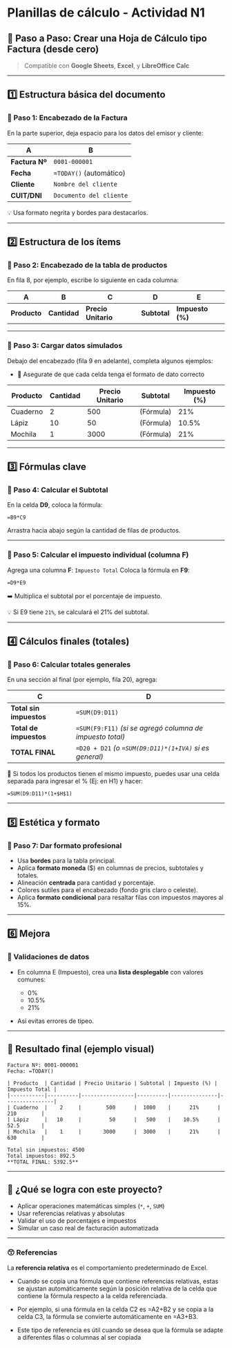 # Planillas de cálculo - Actividad N1
## 🧾 Paso a Paso: Crear una Hoja de Cálculo tipo Factura (desde cero)

> Compatible con **Google Sheets**, **Excel**, y **LibreOffice Calc**

---

## 1️⃣ Estructura básica del documento

### 📌 Paso 1: Encabezado de la Factura

En la parte superior, deja espacio para los datos del emisor y cliente:

| A              | B                       |
| -------------- | ----------------------- |
| **Factura Nº** | `0001-000001`           |
| **Fecha**      | `=TODAY()` (automático) |
| **Cliente**    | `Nombre del cliente`    |
| **CUIT/DNI**   | `Documento del cliente` |

💡 Usa formato negrita y bordes para destacarlos.

---

## 2️⃣ Estructura de los ítems

### 📌 Paso 2: Encabezado de la tabla de productos

En fila 8, por ejemplo, escribe lo siguiente en cada columna:

| A            | B            | C                   | D            | E                |
| ------------ | ------------ | ------------------- | ------------ | ---------------- |
| **Producto** | **Cantidad** | **Precio Unitario** | **Subtotal** | **Impuesto (%)** |

---

### 📌 Paso 3: Cargar datos simulados

Debajo del encabezado (fila 9 en adelante), completa algunos ejemplos: 
 - 📌   Asegurate de que cada celda tenga el formato de dato correcto

| Producto | Cantidad | Precio Unitario | Subtotal  | Impuesto (%) |
| -------- | -------- | --------------- | --------- | ------------ |
| Cuaderno | 2        | 500             | (Fórmula) | 21%          |
| Lápiz    | 10       | 50              | (Fórmula) | 10.5%        |
| Mochila  | 1        | 3000            | (Fórmula) | 21%          |

---

## 3️⃣ Fórmulas clave

### 📌 Paso 4: Calcular el Subtotal

En la celda **D9**, coloca la fórmula:

```excel
=B9*C9
```

Arrastra hacia abajo según la cantidad de filas de productos.

---

### 📌 Paso 5: Calcular el impuesto individual (columna F)

Agrega una columna **F**: `Impuesto Total`
Coloca la fórmula en **F9**:

```excel
=D9*E9
```

➡️ Multiplica el subtotal por el porcentaje de impuesto.

💡 Si E9 tiene `21%`, se calculará el 21% del subtotal.

---

## 4️⃣ Cálculos finales (totales)

### 📌 Paso 6: Calcular totales generales

En una sección al final (por ejemplo, fila 20), agrega:

| C                       | D                                                         |
| ----------------------- | --------------------------------------------------------- |
| **Total sin impuestos** | `=SUM(D9:D11)`                                            |
| **Total de impuestos**  | `=SUM(F9:F11)` *(si se agregó columna de impuesto total)* |
| **TOTAL FINAL**         | `=D20 + D21` *(o `=SUM(D9:D11)*(1+IVA)` si es general)*   |

🎯 Si todos los productos tienen el mismo impuesto, puedes usar una celda separada para ingresar el % (Ej: en H1) y hacer:

```excel
=SUM(D9:D11)*(1+$H$1)
```

---

## 5️⃣ Estética y formato

### 📌 Paso 7: Dar formato profesional

* Usa **bordes** para la tabla principal.
* Aplica **formato moneda** (\$) en columnas de precios, subtotales y totales.
* Alineación **centrada** para cantidad y porcentaje.
* Colores sutiles para el encabezado (fondo gris claro o celeste).
* Aplica **formato condicional** para resaltar filas con impuestos mayores al 15%.

---

## 6️⃣ Mejora

### 🧩 Validaciones de datos

* En columna E (Impuesto), crea una **lista desplegable** con valores comunes:

  * 0%
  * 10.5%
  * 21%
* Así evitas errores de tipeo.

---

## 📂 Resultado final (ejemplo visual)

```
Factura Nº: 0001-000001
Fecha: =TODAY()

| Producto  | Cantidad | Precio Unitario | Subtotal | Impuesto (%) | Impuesto Total |
|-----------|----------|-----------------|----------|---------------|----------------|
| Cuaderno  |    2     |        500      |  1000    |      21%      |     210        |
| Lápiz     |   10     |         50      |   500    |    10.5%      |     52.5       |
| Mochila   |    1     |       3000      |  3000    |      21%      |     630        |

Total sin impuestos: 4500  
Total impuestos: 892.5  
**TOTAL FINAL: 5392.5**
```

---

## 🧩 ¿Qué se logra con este proyecto?

* Aplicar operaciones matemáticas simples (`*`, `+`, `SUM`)
* Usar referencias relativas y absolutas
* Validar el uso de porcentajes e impuestos
* Simular un caso real de facturación automatizada

---

### 😙 Referencias

La **referencia relativa** es el comportamiento predeterminado de Excel. 

- Cuando se copia una fórmula que contiene referencias relativas, estas se ajustan automáticamente según la posición relativa de la celda que contiene la fórmula respecto a la celda referenciada.

- Por ejemplo, si una fórmula en la celda C2 es =A2+B2 y se copia a la celda C3, la fórmula se convierte automáticamente en =A3+B3.

- Este tipo de referencia es útil cuando se desea que la fórmula se adapte a diferentes filas o columnas al ser copiada